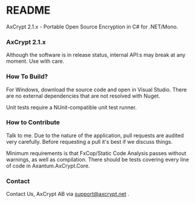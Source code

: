 # README #

AxCrypt 2.1.x - Portable Open Source Encryption in C# for .NET/Mono.

### AxCrypt 2.1.x ###

Although the software is in release status, internal API:s may break at any moment. Use with care.

### How To Build? ###

For Windows, download the source code and open in Visual Studio. There
are no external dependencies that are not resolved with Nuget.

Unit tests require a NUnit-compatible unit test runner.

### How to Contribute ###

Talk to me. Due to the nature of the application, pull requests are audited very carefully.
Before requesting a pull it's best if we discuss things.

Minimum requirements is that FxCop/Static Code Analysis passes without warnings, as well as
compilation. There should be tests covering every line of code in Axantum.AxCrypt.Core.

### Contact ###

Contact Us, AxCrypt AB via support@axcrypt.net .